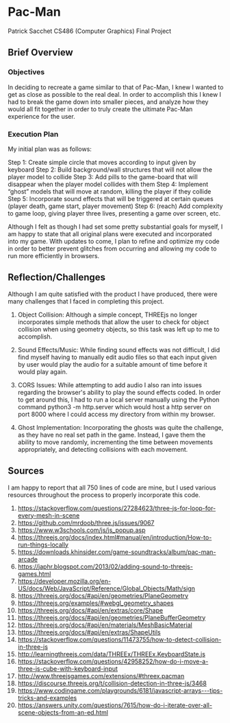 # Pac-Man
Patrick Sacchet
CS486 (Computer Graphics) Final Project

## Brief Overview
### Objectives
In deciding to recreate a game similar to that of Pac-Man, I knew I wanted to get as close as possible to the real deal.
In order to accomplish this I knew I had to break the game down into smaller pieces, and analyze how they would all fit
together in order to truly create the ultimate Pac-Man experience for the user.

### Execution Plan
My initial plan was as follows:

  Step 1:
		Create simple circle that moves according to input given by keyboard
	Step 2:
		Build background/wall structures that will not allow the player model to collide
	Step 3:
		Add pills to the game-board that will disappear when the player model collides with them
	Step 4:
		Implement “ghost” models that will move at random, killing the player if they collide
	Step 5:
		Incorporate sound effects that will be triggered at certain queues (player death, game start, player movement)
	Step 6: (reach)
		Add complexity to game loop, giving player three lives, presenting a game over screen, etc.

Although I felt as though I had set some pretty substantial goals for myself, I am happy to state that all original
plans were executed and incorporated into my game. With updates to come, I plan to refine and optimize my code in order
to better prevent glitches from occurring and allowing my code to run more efficiently in browsers.

## Reflection/Challenges
Although I am quite satisfied with the product I have produced, there were many challenges that I faced in completing this project.

  1. Object Collision: Although a simple concept, THREEjs no longer incorporates simple methods that allow the user to check for object collision when using geometry objects, so this task was left up to me to accomplish.

  2. Sound Effects/Music: While finding sound effects was not difficult, I did find myself having to manually edit audio files so that each input given by user would play the audio for a suitable amount of time before it would play again.

  3. CORS Issues: While attempting to add audio I also ran into issues regarding the browser's ability to play the sound effects coded. In order to get around this, I had to run a local server manually using the Python command python3 -m http.server which would host a http server on port 8000 where I could access my directory from within my browser.

  4. Ghost Implementation: Incorporating the ghosts was quite the challenge, as they have no real set path in the game. Instead, I gave them the ability to move randomly, incrementing the time between movements appropriately, and detecting collisions with each movement.

## Sources
I am happy to report that all 750 lines of code are mine, but I used various resources throughout the process to properly incorporate this code. 

  1. https://stackoverflow.com/questions/27284623/three-js-for-loop-for-every-mesh-in-scene
  2. https://github.com/mrdoob/three.js/issues/9067
  3. https://www.w3schools.com/js/js_popup.asp
  4. https://threejs.org/docs/index.html#manual/en/introduction/How-to-run-things-locally
  5. https://downloads.khinsider.com/game-soundtracks/album/pac-man-arcade
  6. https://japhr.blogspot.com/2013/02/adding-sound-to-threejs-games.html
  7. https://developer.mozilla.org/en-US/docs/Web/JavaScript/Reference/Global_Objects/Math/sign
  8. https://threejs.org/docs/#api/en/geometries/PlaneGeometry
  9. https://threejs.org/examples/#webgl_geometry_shapes
  10. https://threejs.org/docs/#api/en/extras/core/Shape
  11. https://threejs.org/docs/#api/en/geometries/PlaneBufferGeometry
  12. https://threejs.org/docs/#api/en/materials/MeshBasicMaterial
  13. https://threejs.org/docs/#api/en/extras/ShapeUtils
  14. https://stackoverflow.com/questions/11473755/how-to-detect-collision-in-three-js
  15. http://learningthreejs.com/data/THREEx/THREEx.KeyboardState.js
  16. https://stackoverflow.com/questions/42958252/how-do-i-move-a-three-js-cube-with-keyboard-input
  17. http://www.threejsgames.com/extensions/#threex.pacman
  18. https://discourse.threejs.org/t/collision-detection-in-three-js/3468
  19. https://www.codingame.com/playgrounds/6181/javascript-arrays---tips-tricks-and-examples
  10. https://answers.unity.com/questions/7615/how-do-i-iterate-over-all-scene-objects-from-an-ed.html
